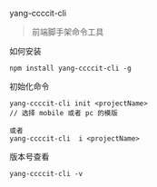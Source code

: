 yang-ccccit-cli
> 前端脚手架命令工具

如何安装
```
npm install yang-ccccit-cli -g
```


初始化命令
```
yang-ccccit-cli init <projectName>
// 选择 mobile 或者 pc 的模版

或者
yang-ccccit-cli  i <projectName>
```

版本号查看
```
yang-ccccit-cli -v
```
